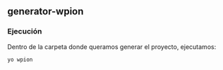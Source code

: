 ## generator-wpion
### Ejecución

Dentro de la carpeta donde queramos generar el proyecto, ejecutamos:
```
yo wpion
```

